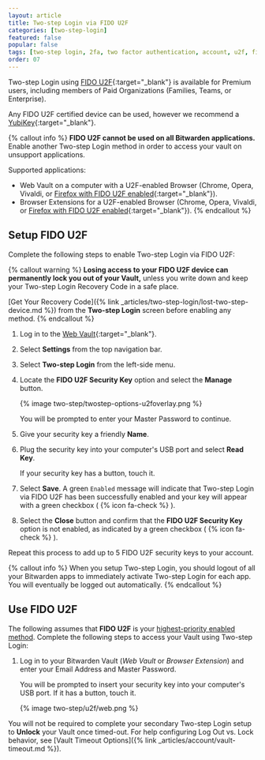 ```yaml
---
layout: article
title: Two-step Login via FIDO U2F
categories: [two-step-login]
featured: false
popular: false
tags: [two-step login, 2fa, two factor authentication, account, u2f, fido]
order: 07
---
```


Two-step Login using [FIDO U2F](https://www.yubico.com/solutions/fido-u2f/){:target="_blank"} is available for Premium users, including members of Paid Organizations (Families, Teams, or Enterprise).

Any FIDO U2F certified device can be used, however we recommend a [YubiKey](https://www.yubico.com/products/yubikey-hardware/){:target="_blank"}.

{% callout info %}
**FIDO U2F cannot be used on all Bitwarden applications.** Enable another Two-step Login method in order to access your vault on unsupport applications.

Supported applications:

- Web Vault on a computer with a U2F-enabled Browser (Chrome, Opera, Vivaldi, or [Firefox with FIDO U2F enabled](https://www.yubico.com/2017/11/how-to-navigate-fido-u2f-in-firefox-quantum/){:target="_blank"}).
- Browser Extensions for a U2F-enabled Browser (Chrome, Opera, Vivaldi, or [Firefox with FIDO U2F enabled](https://www.yubico.com/2017/11/how-to-navigate-fido-u2f-in-firefox-quantum/){:target="_blank"}).
{% endcallout %}

## Setup FIDO U2F

Complete the following steps to enable Two-step Login via FIDO U2F:

{% callout warning %}
**Losing access to your FIDO U2F device can permanently lock you out of your Vault,** unless you write down and keep your Two-step Login Recovery Code in a safe place.

[Get Your Recovery Code]({% link _articles/two-step-login/lost-two-step-device.md %}) from the **Two-step Login** screen before enabling any method.
{% endcallout %}

1. Log in to the [Web Vault](https://vault.bitwarden.com){:target="\_blank"}.
2. Select **Settings** from the top navigation bar.
3. Select **Two-step Login** from the left-side menu.
4. Locate the **FIDO U2F Security Key** option and select the **Manage** button.

   {% image two-step/twostep-options-u2foverlay.png %}

   You will be prompted to enter your Master Password to continue.

5. Give your security key a friendly **Name**.
6. Plug the security key into your computer's USB port and select **Read Key**.

   If your security key has a button, touch it.

7. Select **Save**. A green `Enabled` message will indicate that Two-step Login via FIDO U2F has been successfully enabled and your key will appear with a green checkbox ( {% icon fa-check %} ).
8. Select the **Close** button and confirm that the **FIDO U2F Security Key** option is not enabled, as indicated by a green checkbox ( {% icon fa-check %} ).

Repeat this process to add up to 5 FIDO U2F security keys to your account.

{% callout info %}
When you setup Two-step Login, you should logout of all your Bitwarden apps to immediately activate Two-step Login for each app. You will eventually be logged out automatically.
{% endcallout %}

## Use FIDO U2F

The following assumes that **FIDO U2F** is your [highest-priority enabled method](https://bitwarden.com/help/article/setup-two-step-login/#using-multiple-methods). Complete the following steps to access your Vault using Two-step Login:

1. Log in to your Bitwarden Vault (*Web Vault* or *Browser Extension*) and enter your Email Address and Master Password.

   You will be prompted to insert your security key into your computer's USB port. If it has a button, touch it.

   {% image two-step/u2f/web.png %}

You will not be required to complete your secondary Two-step Login setup to **Unlock** your Vault once timed-out. For help configuring Log Out vs. Lock behavior, see [Vault Timeout Options]({% link _articles/account/vault-timeout.md %}).
